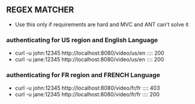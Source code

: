## REGEX MATCHER
- Use this only if requirements are hard and MVC and ANT can't solve it
### authenticating for US region and English Language
- curl -u john:12345 http://localhost:8080/video/us/en :::: 200
- curl -u jane:12345 http://localhost:8080/video/us/en :::: 200
### authenticating for FR region and FRENCH Language
- curl -u john:12345 http://localhost:8080/video/fr/fr :::: 403
- curl -u jane:12345 http://localhost:8080/video/fr/fr :::: 200